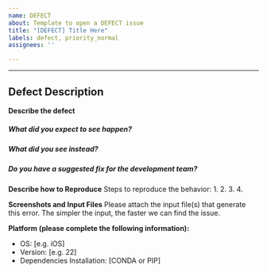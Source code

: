 ```yaml
---
name: DEFECT
about: Template to open a DEFECT issue
title: "[DEFECT] Title Here"
labels: defect, priority_normal
assignees: ''

---
```


--------
Defect Description
--------

**Describe the defect**

##### What did you expect to see happen?


##### What did you see instead?


##### Do you have a suggested fix for the development team?


**Describe how to Reproduce**
Steps to reproduce the behavior:
1. 
2. 
3. 
4. 

**Screenshots and Input Files**
Please attach the input file(s) that generate this error.  The simpler the input, the faster we can find the issue.

**Platform (please complete the following information):**
 - OS: [e.g. iOS]
 - Version: [e.g. 22]
 - Dependencies Installation: [CONDA or PIP]
